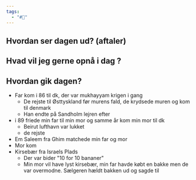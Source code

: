 ```yaml
---
tags:
  - "#📅"
---
```

## Hvordan ser dagen ud? (aftaler)


## Hvad vil jeg gerne opnå i dag ?


## Hvordan gik dagen?
- Far kom i 86 til dk, der var mukhayyam krigen i gang 
	- De rejste til Østtyskland før murens fald, de krydsede muren og kom til denmark 
	- Han endte på Sandholm lejren efter 
- i 89 friede min far til min mor og samme år kom min mor til dk 
	- Beirut lufthavn var lukket 
	- de rejste 
- Em Saleem fra Ghim matchede min far og mor 
- Mor kom 
- Kirsebær fra Israels Plads
	- Der var bider "10 for 10 bananer"
	- Min mor vil have lyst kirsebær, min far havde købt en bakke men de var overmodne. Sælgeren hældt bakken ud og sagde til 